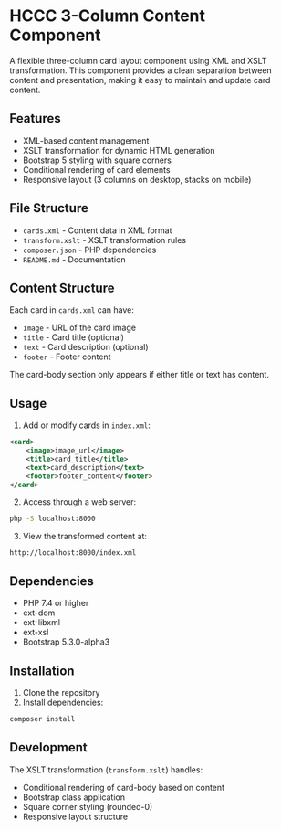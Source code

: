 # HCCC 3-Column Content Component

A flexible three-column card layout component using XML and XSLT transformation. This component provides a clean separation between content and presentation, making it easy to maintain and update card content.

## Features

- XML-based content management
- XSLT transformation for dynamic HTML generation
- Bootstrap 5 styling with square corners
- Conditional rendering of card elements
- Responsive layout (3 columns on desktop, stacks on mobile)

## File Structure

- `cards.xml` - Content data in XML format
- `transform.xslt` - XSLT transformation rules
- `composer.json` - PHP dependencies
- `README.md` - Documentation

## Content Structure

Each card in `cards.xml` can have:
- `image` - URL of the card image
- `title` - Card title (optional)
- `text` - Card description (optional)
- `footer` - Footer content

The card-body section only appears if either title or text has content.

## Usage

1. Add or modify cards in `index.xml`:
```xml
<card>
    <image>image_url</image>
    <title>card_title</title>
    <text>card_description</text>
    <footer>footer_content</footer>
</card>
```

2. Access through a web server:
```bash
php -S localhost:8000
```

3. View the transformed content at:
```
http://localhost:8000/index.xml
```

## Dependencies

- PHP 7.4 or higher
- ext-dom
- ext-libxml
- ext-xsl
- Bootstrap 5.3.0-alpha3

## Installation

1. Clone the repository
2. Install dependencies:
```bash
composer install
```

## Development

The XSLT transformation (`transform.xslt`) handles:
- Conditional rendering of card-body based on content
- Bootstrap class application
- Square corner styling (rounded-0)
- Responsive layout structure
```